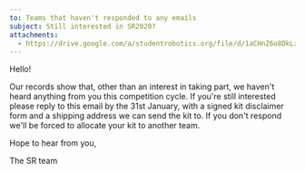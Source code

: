 ```yaml
---
to: Teams that haven't responded to any emails
subject: Still interested in SR2020?
attachments:
  - https://drive.google.com/a/studentrobotics.org/file/d/1aCHnZ6o8DkLzHef1C2lz_iIkZkOjYP6P/view?usp=sharing
---
```


Hello!

Our records show that, other than an interest in taking part, we haven't heard anything from you this competition cycle. If you're still interested please reply to this email by the 31st January, with a signed kit disclaimer form and a shipping address we can send the kit to. If you don't respond we'll be forced to allocate your kit to another team.

Hope to hear from you,

The SR team
